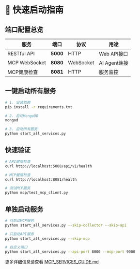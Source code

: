 # 🚀 快速启动指南

## 端口配置总览

| 服务 | 端口 | 协议 | 用途 |
|------|------|------|------|
| RESTful API | **5000** | HTTP | Web API接口 |
| MCP WebSocket | **8080** | WebSocket | AI Agent连接 |
| MCP健康检查 | **8081** | HTTP | 服务监控 |

## 一键启动所有服务

```bash
# 1. 安装依赖
pip install -r requirements.txt

# 2. 启动MongoDB
mongod

# 3. 启动所有服务
python start_all_services.py
```

## 快速验证

```bash
# API健康检查
curl http://localhost:5000/api/v1/health

# MCP健康检查
curl http://localhost:8081/health

# 测试MCP服务
python mcp/test_mcp_client.py
```

## 单独启动服务

```bash
# 只启动MCP服务
python start_all_services.py --skip-collector --skip-api

# 只启动API服务
python start_all_services.py --skip-mcp

# 自定义端口
python start_all_services.py --api-port 8000 --mcp-port 9000
```

更多详细信息请查看 [MCP_SERVICES_GUIDE.md](MCP_SERVICES_GUIDE.md) 
